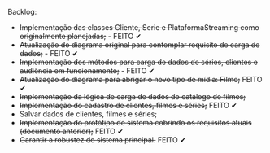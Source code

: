 Backlog:

- ~~Implementação das classes Cliente, Serie e PlataformaStreaming como originalmente planejadas;~~ - FEITO ✔
- ~~Atualização do diagrama original para contemplar requisito de carga de dados;~~ - FEITO ✔
- ~~Implementação dos métodos para carga de dados de séries, clientes e audiência em funcionamento;~~ - FEITO ✔
- ~~Atualização do diagrama para abrigar o novo tipo de mídia: Filme;~~ FEITO ✔
- ~~Implementação da lógica de carga de dados do catálogo de filmes;~~
- ~~Implementação do cadastro de clientes, filmes e séries;~~ FEITO ✔
- Salvar dados de clientes, filmes e séries;
- ~~Implementação do protótipo de sistema cobrindo os requisitos atuais (documento anterior);~~ FEITO ✔
- ~~Garantir a robustez do sistema principal.~~ FEITO ✔
